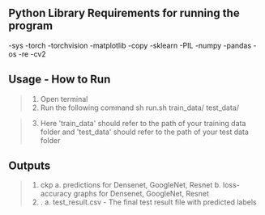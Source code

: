 ## Python Library Requirements for running the program
  -sys
  -torch
  -torchvision
  -matplotlib
  -copy
  -sklearn
  -PIL
  -numpy
  -pandas
  -os
  -re
  -cv2
  
## Usage - How to Run
> 1. Open terminal
> 2. Run the following command
	sh run.sh train_data/ test_data/

> 3. Here 'train_data' should refer to the path of your training data folder and 'test_data' should refer to the path of your test data folder

## Outputs
> 1. ckp
	a. predictions for Densenet, GoogleNet, Resnet
	b. loss-accuracy graphs for Densenet, GoogleNet, Resnet
> 2. .
	a. test_result.csv - The final test result file with predicted labels
